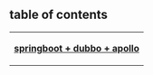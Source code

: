 ## table of contents


<table border="0">
  <tr>
    <td width="100%">
      <p><b>
      <a href="./springboot-dubbo-apollo.html">springboot + dubbo + apollo</a>
      </b></p>
    </td>
  </tr>
</table>

